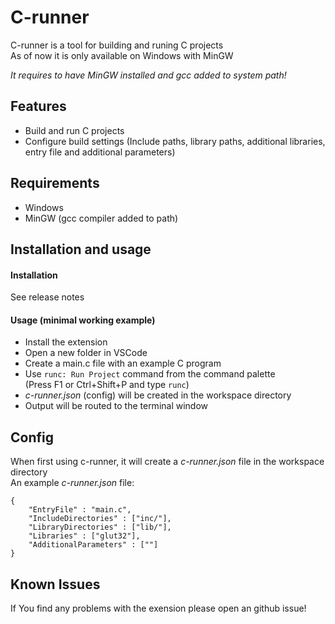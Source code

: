 # C-runner

C-runner is a tool for building and runing C projects\
As of now it is only available on Windows with MinGW

_It requires to have MinGW installed and gcc added to system path!_

## Features

- Build and run C projects
- Configure build settings (Include paths, library paths, additional libraries, entry file and additional parameters)

## Requirements

- Windows
- MinGW (gcc compiler added to path)

## Installation and usage

#### Installation
  See release notes
#### Usage (minimal working example)
- Install the extension
- Open a new folder in VSCode
- Create a main.c file with an example C program
- Use `runc: Run Project` command from the command palette\
	(Press F1 or Ctrl+Shift+P and type `runc`)
- _c-runner.json_ (config) will be created in the workspace directory
- Output will be routed to the terminal window


## Config

When first using c-runner, it will create a _c-runner.json_ file in the workspace directory\
An example _c-runner.json_ file:
```
{
	"EntryFile" : "main.c",
	"IncludeDirectories" : ["inc/"],
	"LibraryDirectories" : ["lib/"],
	"Libraries" : ["glut32"],
	"AdditionalParameters" : [""]
}
```

## Known Issues

If You find any problems with the exension please open an github issue!
